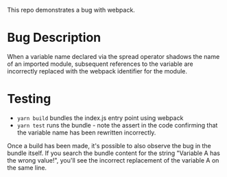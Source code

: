 This repo demonstrates a bug with webpack.

# Bug Description

When a variable name declared via the spread operator shadows the name of an imported module, subsequent references to the variable are incorrectly replaced with the webpack identifier for the module.

# Testing

* `yarn build` bundles the index.js entry point using webpack
* `yarn test` runs the bundle - note the assert in the code confirming that the variable name has been rewritten incorrectly.

Once a build has been made, it's possible to also observe the bug in the bundle itself. If you search the bundle content for the string "Variable A has the wrong value!", you'll see the incorrect replacement of the variable A on the same line.
